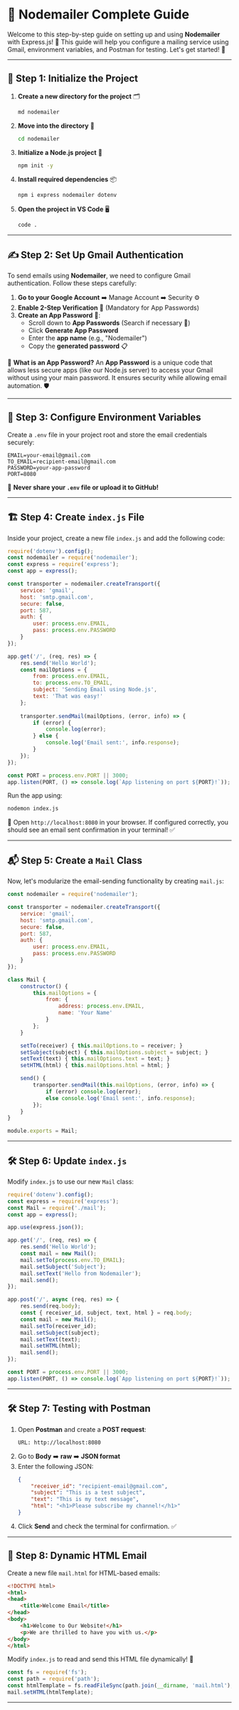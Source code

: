 # 📧 Nodemailer Complete Guide

Welcome to this step-by-step guide on setting up and using **Nodemailer** with Express.js! 🚀 This guide will help you configure a mailing service using Gmail, environment variables, and Postman for testing. Let's get started! 🎉

---

## 🎯 Step 1: Initialize the Project

1. **Create a new directory for the project** 🗂️
   ```sh
   md nodemailer
   ```
2. **Move into the directory** 📂
   ```sh
   cd nodemailer
   ```
3. **Initialize a Node.js project** 📜
   ```sh
   npm init -y
   ```
4. **Install required dependencies** 📦
   ```sh
   npm i express nodemailer dotenv
   ```
5. **Open the project in VS Code** 🖥️
   ```sh
   code .
   ```

---

## ✍️ Step 2: Set Up Gmail Authentication

To send emails using **Nodemailer**, we need to configure Gmail authentication. Follow these steps carefully:

1. **Go to your Google Account** ➡️ Manage Account ➡️ Security ⚙️
2. **Enable 2-Step Verification** 🔐 (Mandatory for App Passwords)
3. **Create an App Password** 🔑:
   - Scroll down to **App Passwords** (Search if necessary 🔎)
   - Click **Generate App Password**
   - Enter the **app name** (e.g., "Nodemailer")
   - Copy the **generated password** 📋

📌 **What is an App Password?**
An **App Password** is a unique code that allows less secure apps (like our Node.js server) to access your Gmail without using your main password. It ensures security while allowing email automation. 🛡️

---

## 🔧 Step 3: Configure Environment Variables

Create a `.env` file in your project root and store the email credentials securely:

```env
EMAIL=your-email@gmail.com
TO_EMAIL=recipient-email@gmail.com
PASSWORD=your-app-password
PORT=8080
```

🚨 **Never share your `.env` file or upload it to GitHub!**

---

## 🏗️ Step 4: Create `index.js` File

Inside your project, create a new file `index.js` and add the following code:

```js
require('dotenv').config();
const nodemailer = require('nodemailer');
const express = require('express');
const app = express();

const transporter = nodemailer.createTransport({
    service: 'gmail',
    host: 'smtp.gmail.com',
    secure: false,
    port: 587,
    auth: {
        user: process.env.EMAIL,
        pass: process.env.PASSWORD
    }
});

app.get('/', (req, res) => {
    res.send('Hello World');
    const mailOptions = {
        from: process.env.EMAIL,
        to: process.env.TO_EMAIL,
        subject: 'Sending Email using Node.js',
        text: 'That was easy!'
    };
    
    transporter.sendMail(mailOptions, (error, info) => {
        if (error) {
            console.log(error);
        } else {
            console.log('Email sent:', info.response);
        }
    });
});

const PORT = process.env.PORT || 3000;
app.listen(PORT, () => console.log(`App listening on port ${PORT}!`));
```

Run the app using:
```sh
nodemon index.js
```
📌 Open `http://localhost:8080` in your browser. If configured correctly, you should see an email sent confirmation in your terminal! ✅

---

## 📬 Step 5: Create a `Mail` Class

Now, let's modularize the email-sending functionality by creating `mail.js`:

```js
const nodemailer = require('nodemailer');

const transporter = nodemailer.createTransport({
    service: 'gmail',
    host: 'smtp.gmail.com',
    secure: false,
    port: 587,
    auth: {
        user: process.env.EMAIL,
        pass: process.env.PASSWORD
    }
});

class Mail {
    constructor() {
        this.mailOptions = {
            from: {
                address: process.env.EMAIL,
                name: 'Your Name'
            }
        };
    }

    setTo(receiver) { this.mailOptions.to = receiver; }
    setSubject(subject) { this.mailOptions.subject = subject; }
    setText(text) { this.mailOptions.text = text; }
    setHTML(html) { this.mailOptions.html = html; }

    send() {
        transporter.sendMail(this.mailOptions, (error, info) => {
            if (error) console.log(error);
            else console.log('Email sent:', info.response);
        });
    }
}

module.exports = Mail;
```

---

## 🛠️ Step 6: Update `index.js`

Modify `index.js` to use our new `Mail` class:

```js
require('dotenv').config();
const express = require('express');
const Mail = require('./mail');
const app = express();

app.use(express.json());

app.get('/', (req, res) => {
    res.send('Hello World');
    const mail = new Mail();
    mail.setTo(process.env.TO_EMAIL);
    mail.setSubject('Subject');
    mail.setText('Hello from Nodemailer');
    mail.send();
});

app.post('/', async (req, res) => {
    res.send(req.body);
    const { receiver_id, subject, text, html } = req.body;
    const mail = new Mail();
    mail.setTo(receiver_id);
    mail.setSubject(subject);
    mail.setText(text);
    mail.setHTML(html);
    mail.send();
});

const PORT = process.env.PORT || 3000;
app.listen(PORT, () => console.log(`App listening on port ${PORT}!`));
```

---

## 🛠️ Step 7: Testing with Postman

1. Open **Postman** and create a **POST request**:
   ```
   URL: http://localhost:8080
   ```
2. Go to **Body** ➡️ **raw** ➡️ **JSON format**
3. Enter the following JSON:
   ```json
   {
       "receiver_id": "recipient-email@gmail.com",
       "subject": "This is a test subject",
       "text": "This is my text message",
       "html": "<h1>Please subscribe my channel!</h1>"
   }
   ```
4. Click **Send** and check the terminal for confirmation. ✅

---

## 📨 Step 8: Dynamic HTML Email

Create a new file `mail.html` for HTML-based emails:

```html
<!DOCTYPE html>
<html>
<head>
    <title>Welcome Email</title>
</head>
<body>
    <h1>Welcome to Our Website!</h1>
    <p>We are thrilled to have you with us.</p>
</body>
</html>
```

Modify `index.js` to read and send this HTML file dynamically! 🎨

```js
const fs = require('fs');
const path = require('path');
const htmlTemplate = fs.readFileSync(path.join(__dirname, 'mail.html'), 'utf8');
mail.setHTML(htmlTemplate);
```

---

